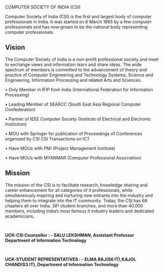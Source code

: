 COMPUTER SOCIETY OF INDIA (CSI)
<p>  Computer Society of India (CSI) is the first and largest body of computer professionals in India. It was started on 6 March 1965 by a few computer professionals and has now grown to be the national body representing computer professionals. </p>
<h2>Vision</h2>
<p>The Computer Society of India is a non-profit professional society and meet to exchange views and information learn and share ideas. The wide spectrum of members is committed to the advancement of theory and practice of Computer Engineering and Technology Systems, Science and Engineering, Information Processing and related Arts and Sciences.</p>
<p>•    Only Member in IFIP from India (International Federation for Information Processing) <br/>
<p>•    Leading Member of SEARCC (South East Asia Regional Computer Confederation)<br/>
<p>•    Partner of IEEE Computer Society (Institute of Electrical and Electronic Institution)<br/>
<p>•    MOU with Springer for publication of Proceedings of Conferences organized by CSI CSI Transactions on ICT<br/>
<p>•     Have MOUs with PMI (Project Management Institute)<br/>
<p>•    Have MOUs with MYANMAR (Computer Professional Association)<br/>
<h2>Mission</h2>
<p>The mission of the CSI is to facilitate research, knowledge sharing and career enhancement for all categories of it professionals, while simultaneously inspiring and nurturing new entrants into the industry and helping them to integrate into the IT community. Today, the CSI has 66 chapters all over India, 381 student branches, and more than 40,000 members, including India’s most famous it industry leaders and dedicated academicians. 

<br/><p><strong><b>UCK-CSI Counsellor : -      SALU LEKSHMAN, Assistant Professor
                                              Department of Information Technology</b></strong></p>
<br/><p><strong><b>UCK-STUDENT REPRESENTATIVES : - ELMA RAJ(S6 IT),KAJOL CHAND(S3 IT),
                                              Department of Information Technology</b></strong></p>
</p></p></p></p></p></p></p></div>
